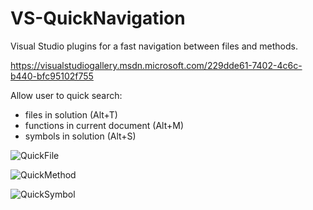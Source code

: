 # VS-QuickNavigation
Visual Studio plugins for a fast navigation between files and methods.

https://visualstudiogallery.msdn.microsoft.com/229dde61-7402-4c6c-b440-bfc95102f755

 Allow user to quick search:
   
   * files in solution (Alt+T)
   * functions in current document (Alt+M)
   * symbols in solution (Alt+S)
  
  ![QuickFile](https://raw.githubusercontent.com/wiki/thennequin/VS-QuickNavigation/images/QuickFile.png)
  
  ![QuickMethod](https://raw.githubusercontent.com/wiki/thennequin/VS-QuickNavigation/images/QuickMethod.png)
  
  ![QuickSymbol](https://raw.githubusercontent.com/wiki/thennequin/VS-QuickNavigation/images/QuickSymbol.png)
